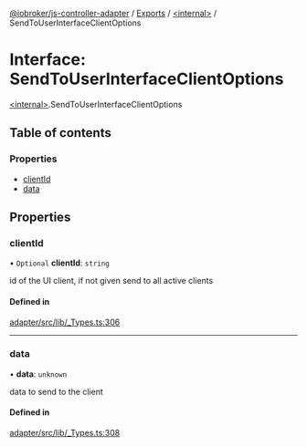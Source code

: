 [@iobroker/js-controller-adapter](../README.md) / [Exports](../modules.md) / [\<internal\>](../modules/internal_.md) / SendToUserInterfaceClientOptions

# Interface: SendToUserInterfaceClientOptions

[\<internal\>](../modules/internal_.md).SendToUserInterfaceClientOptions

## Table of contents

### Properties

- [clientId](internal_.SendToUserInterfaceClientOptions.md#clientid)
- [data](internal_.SendToUserInterfaceClientOptions.md#data)

## Properties

### clientId

• `Optional` **clientId**: `string`

id of the UI client, if not given send to all active clients

#### Defined in

[adapter/src/lib/_Types.ts:306](https://github.com/ioBroker/ioBroker.js-controller/blob/d36cddc8d/packages/adapter/src/lib/_Types.ts#L306)

___

### data

• **data**: `unknown`

data to send to the client

#### Defined in

[adapter/src/lib/_Types.ts:308](https://github.com/ioBroker/ioBroker.js-controller/blob/d36cddc8d/packages/adapter/src/lib/_Types.ts#L308)

